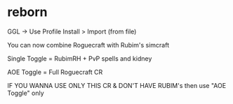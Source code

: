 # reborn
GGL -> Use Profile Install > Import (from file)


You can now combine Roguecraft with Rubim's simcraft 

Single Toggle = RubimRH + PvP spells and kidney

AOE Toggle = Full Roguecraft CR 

IF YOU WANNA USE ONLY THIS CR & DON'T HAVE RUBIM's 
then use "AOE Toggle" only 
